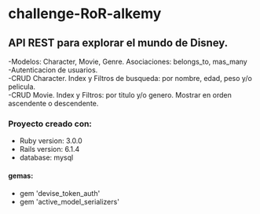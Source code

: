 # challenge-RoR-alkemy
## API REST para explorar el mundo de Disney.  <br>
-Modelos: Character, Movie, Genre. Asociaciones: belongs_to, mas_many <br>
-Autenticacion de usuarios. <br>
-CRUD Character. Index y Filtros de busqueda: por nombre, edad, peso y/o pelicula. <br>
-CRUD Movie. Index y Filtros: por titulo y/o genero. Mostrar en orden ascendente o descendente. <br>

### Proyecto creado con:
* Ruby version: 3.0.0
* Rails version: 6.1.4
* database: mysql

#### **gemas:** <br>
* gem 'devise_token_auth'  <br>
* gem 'active_model_serializers'

